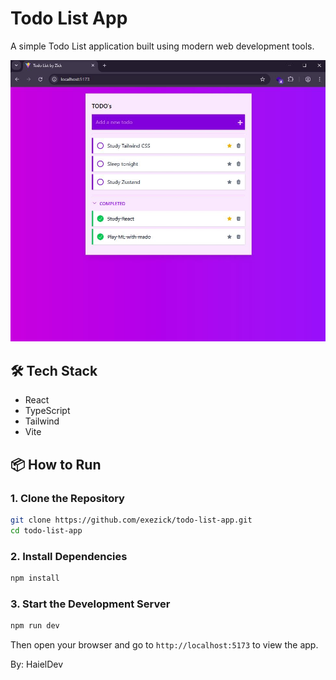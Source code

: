 # Todo List App

A simple Todo List application built using modern web development tools.

![Todo List Screenshot](./src/assets/todo-app-img.JPG)

## 🛠 Tech Stack

- React
- TypeScript
- Tailwind
- Vite

## 📦 How to Run

### 1. Clone the Repository

```bash
git clone https://github.com/exezick/todo-list-app.git
cd todo-list-app
```

### 2. Install Dependencies

```bash
npm install
```

### 3. Start the Development Server

```bash
npm run dev
```

Then open your browser and go to `http://localhost:5173` to view the app.

By: HaielDev
